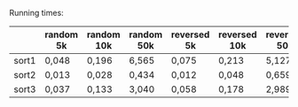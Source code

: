 Running times:

|       | random 5k | random 10k | random 50k | reversed 5k | reversed 10k | reversed 50k | sorted 5k | sorted 10k | sorted 50k |
|-------|-----------|------------|------------|-------------|--------------|--------------|-----------|------------|------------|
| sort1 |   0,048   |    0,196   |    6,565   |    0,075    |     0,213    |     5,127    |   0,025   |    0,030   |    0,396   |
| sort2 |   0,013   |    0,028   |    0,434   |    0,012    |     0,048    |     0,659    |   0,016   |    0,030   |    0,458   |
| sort3 |   0,037   |    0,133   |    3,040   |    0,058    |     0,178    |     2,989    |   0,036   |    0,120   |    2,790   |
